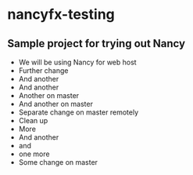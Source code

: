 # nancyfx-testing

## Sample project for trying out Nancy ##
* We will be using Nancy for web host
* Further change
* And another
* And another
* Another on master
* And another on master
* Separate change on master remotely
* Clean up
* More
* And another
* and 
* one more
* Some change on master

